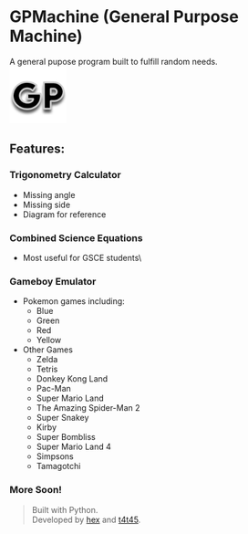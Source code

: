 # GPMachine (General Purpose Machine)
A general pupose program built to fulfill random needs.\
<img src="icons/GPicon.png" width="100"/>
## Features:
### Trigonometry Calculator
- Missing angle
- Missing side
- Diagram for reference
### Combined Science Equations
- Most useful for GSCE students\
### Gameboy Emulator
- Pokemon games including:
  - Blue
  - Green
  - Red
  - Yellow
- Other Games
  - Zelda
  - Tetris
  - Donkey Kong Land
  - Pac-Man
  - Super Mario Land
  - The Amazing Spider-Man 2
  - Super Snakey
  - Kirby
  - Super Bombliss
  - Super Mario Land 4
  - Simpsons
  - Tamagotchi
### More Soon!

> Built with Python.\
> Developed by [hex](https://twitter.com/hexyuu) and [t4t45](http://tommypriest.com).
